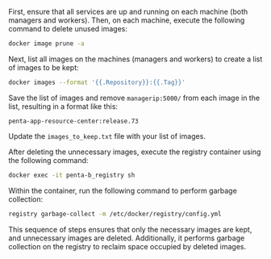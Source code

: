 First, ensure that all services are up and running on each machine (both managers and workers). Then, on each machine, execute the following command to delete unused images:

```bash
docker image prune -a
```

Next, list all images on the machines (managers and workers) to create a list of images to be kept:

```bash
docker images --format '{{.Repository}}:{{.Tag}}'
```

Save the list of images and remove `managerip:5000/` from each image in the list, resulting in a format like this:

```
penta-app-resource-center:release.73

```

Update the `images_to_keep.txt` file with your list of images.

After deleting the unnecessary images, execute the registry container using the following command:

```bash
docker exec -it penta-b_registry sh
```

Within the container, run the following command to perform garbage collection:

```bash
registry garbage-collect -m /etc/docker/registry/config.yml
```

This sequence of steps ensures that only the necessary images are kept, and unnecessary images are deleted. Additionally, it performs garbage collection on the registry to reclaim space occupied by deleted images.
